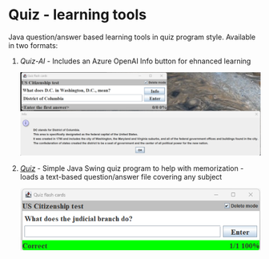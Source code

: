# Quiz - learning tools 

Java question/answer based learning tools in quiz program style. Available in two formats:


1. _Quiz-AI_ - Includes an Azure OpenAI Info button for ehnanced learning

   ![](../img/quiz-AI-2023-06-13.png)

2. _[Quiz](../quiz)_ - Simple Java Swing quiz program to help with memorization - loads a text-based question/answer file covering any subject

   ![](./img/quiz2023-06-13.png)